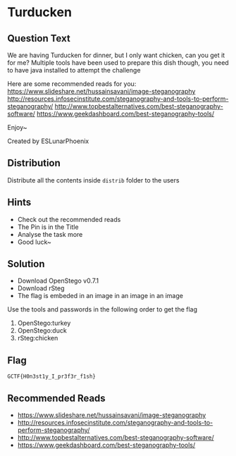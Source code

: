 # Turducken

## Question Text

We are having Turducken for dinner, but I only want chicken, can you get it for me?
Multiple tools have been used to prepare this dish though, you need to have java installed to attempt the challenge

Here are some recommended reads for you:
https://www.slideshare.net/hussainsavani/image-steganography
http://resources.infosecinstitute.com/steganography-and-tools-to-perform-steganography/
http://www.topbestalternatives.com/best-steganography-software/
https://www.geekdashboard.com/best-steganography-tools/

Enjoy~

Created by ESLunarPhoenix

## Distribution
Distribute all the contents inside `distrib` folder to the users

## Hints
* Check out the recommended reads
* The Pin is in the Title
* Analyse the task more
* Good luck~

## Solution
* Download OpenStego v0.7.1
* Download rSteg
* The flag is embeded in an image in an image in an image

Use the tools and passwords in the following order to get the flag
1. OpenStego:turkey
2. OpenStego:duck
3. rSteg:chicken

## Flag
`GCTF{H0n3st1y_I_pr3f3r_f1sh}`

## Recommended Reads
* https://www.slideshare.net/hussainsavani/image-steganography
* http://resources.infosecinstitute.com/steganography-and-tools-to-perform-steganography/
* http://www.topbestalternatives.com/best-steganography-software/
* https://www.geekdashboard.com/best-steganography-tools/
